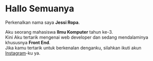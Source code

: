 # Hallo Semuanya 

Perkenalkan nama saya **Jessi Ropa**.

Aku seorang mahasiswa **Ilmu Komputer** tahun ke-3.\
Kini Aku tertarik mengenai web developer dan sedang mendalaminya khususnya **Front End**.\
Jika kamu tertarik untuk berkenalan denganku, silahkan ikuti akun [Instagram](https://www.instagram.com/jessychrystin/)-ku ya.
